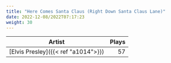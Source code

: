 ```yaml
---
title: "Here Comes Santa Claus (Right Down Santa Claus Lane)"
date: 2022-12-08/2022T07:17:23
weight: 30
---
```




 Artist | Plays 
----- | -----:
[Elvis Presley]({{< ref "a1014">}}) | 57
